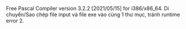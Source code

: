 Free Pascal Compiler version 3.2.2 [2021/05/15] for i386/x86_64.
Di chuyển/Sao chép file input và file exe vào cùng 1 thư mục, tránh runtime error 2.